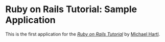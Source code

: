 # Ruby on Rails Tutorial: Sample Application

This is the first application for the 
[*Ruby on Rails Tutorial*](http://railstutorial.jp) 
by [Michael Hartl](http://michaelhartl.com/).

